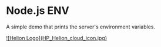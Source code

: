 # Node.js ENV

A simple demo that prints the server's environment variables.


<a href="http://0.0.0.0:3000?repoUrl=https://github.com/Phanatic/node-env">
![Helion Logo](HP_Helion_cloud_icon.jpg)
</a>

<script href="http://0.0.0.0:3000/embed.js"/>
## Local development

    node server.js

## Deploying to Stackato

    stackato push -n
